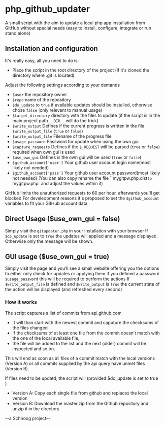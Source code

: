 # php_github_updater
A small script with the aim to update a local php app installation from GitHub without special needs
(easy to install, configure, integrate or run stand alone)

## Installation and configuration
It's really easy, all you need to do is:
 * Place the script in the root directory of the project (if it's cloned the directory where .git is located)

Adjust the following settings according to your demands
 * `$user` the repository owner
 * `$repo` name of the repository
 * `$do_update` to `true` if available updates should be installed, otherwise chose `false` (only relevant to manual usage)
 * `$target_directory`  directory with the files to update (if the script is in the main project path `__DIR__` will do the trick)
 * `$write_output` Defines if the current progress is written in the file `$write_output_file` (`true` or `false`)
 * `$write_output_file` Filename of the progress file
 * `$usage_password` Password for update when using the own gui
 * `$capture_requests` Defines if the `$_REQUEST` will be parsed (`true` or `false`) required when own gui is used
 * `$use_own_gui` Defines is the own gui will be used (`true` or `false`)
 * `$github_account['user']` Your github user account login name(most likely not needed)
 * `$github_account['pass']` Your github user account password(most likely not needed)
 (You can also copy rename the file ``mygitpw.php.dist` to  `mygitpw.php` and adjust the values within it)

GitHub limits the unauthorized requests to 60 per hour, afterwards you'll get blocked
For develeopment reasons it's proposed to set the `$github_account` variables to fit your GitHub account data

## Direct Usage ($use_own_gui = false)
Simply visit the `gitupdater.php` in your installation with your browser
If `$do_update` is set to `true` the updates will applied and a message displayed.
Otherwise only the message will be shown.

## GUI usage ($use_own_gui = true)
Simply visit the page and you'll see a small website offering you the options to
either only check for updates or applying them
If you defined a password `$usage_password`  this will be required to perform the actions
If `$write_output_file` is defined and `$write_output` is `true` the current state of the action will be displayed (and refreshed every second)

### How it works
The script captures a list of commits from api.github.com
 * It will than start with the newest commit and caputure the checksums of the files changed
 * If the checksums of at least one file from the commit doesn't match with the one of the local available file,
 * the file will be added to the list and the next (older) commit will be inspected and so on.

This will end as soon as all files of a commit match with the local versions (Version A) or all commits supplied by the api query have unmet files (Version B).

If files need to be updatd, the script will (provided $do_update is set to true )
 * Version A: Copy each single file from github and replaces the local version
 * Version B: Download the master.zip from the Github repository and unzip it in the directory
 

--a Schnoog project--